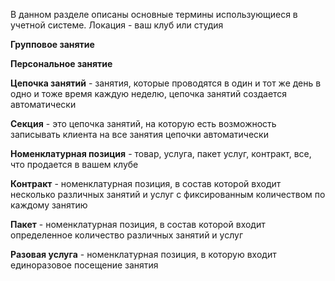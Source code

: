 В данном разделе описаны основные термины использующиеся в учетной системе.
Локация - ваш клуб или студия

**Групповое занятие**

**Персональное занятие** 

**Цепочка занятий** - занятия, которые проводятся в один и тот же день в одно и тоже время каждую неделю, цепочка занятий создается автоматически

**Секция** - это цепочка занятий, на которую есть возможность записывать клиента на все занятия цепочки автоматически

**Номенклатурная позиция** - товар, услуга, пакет услуг, контракт, все, что продается в вашем клубе

**Контракт** - номенклатурная позиция, в состав которой входит несколько различных занятий и услуг с фиксированным количеством по каждому занятию

**Пакет** - номенклатурная позиция, в состав которой входит определенное количество различных занятий и услуг

**Разовая услуга** - номенклатурная позиция, в которую входит единоразовое посещение занятия
